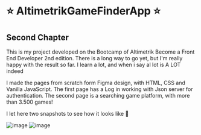 # :star: AltimetrikGameFinderApp :star:
## Second Chapter 

This is my project developed on the Bootcamp of Altimetrik Become a Front End Developer 2nd edition. There is a long way to go yet, but I'm really happy with the result so far. I learn a lot, and when i say al lot is A LOT indeed 

I made the pages from scratch form Figma design, with HTML, CSS and Vanilla JavaScript. The first page has a Log in working with Json server for authentication. The second page is a searching game platform, with more than 3.500 games!

I let here two snapshots to see how it looks like :eyes:


 ![image](https://user-images.githubusercontent.com/103943889/177362490-2cdb0f59-8d7b-4585-b5ef-ebd931815724.png)
 ![image](https://user-images.githubusercontent.com/103943889/177362255-dd3fec4a-3382-4193-9b2f-66f397d9c911.png)
